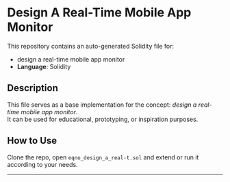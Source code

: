 # Design A Real-Time Mobile App Monitor

This repository contains an auto-generated Solidity file for:

- design a real-time mobile app monitor
- **Language**: Solidity

## Description

This file serves as a base implementation for the concept: *design a real-time mobile app monitor*.  
It can be used for educational, prototyping, or inspiration purposes.

## How to Use

Clone the repo, open `eqno_design_a_real-t.sol` and extend or run it according to your needs.

---


